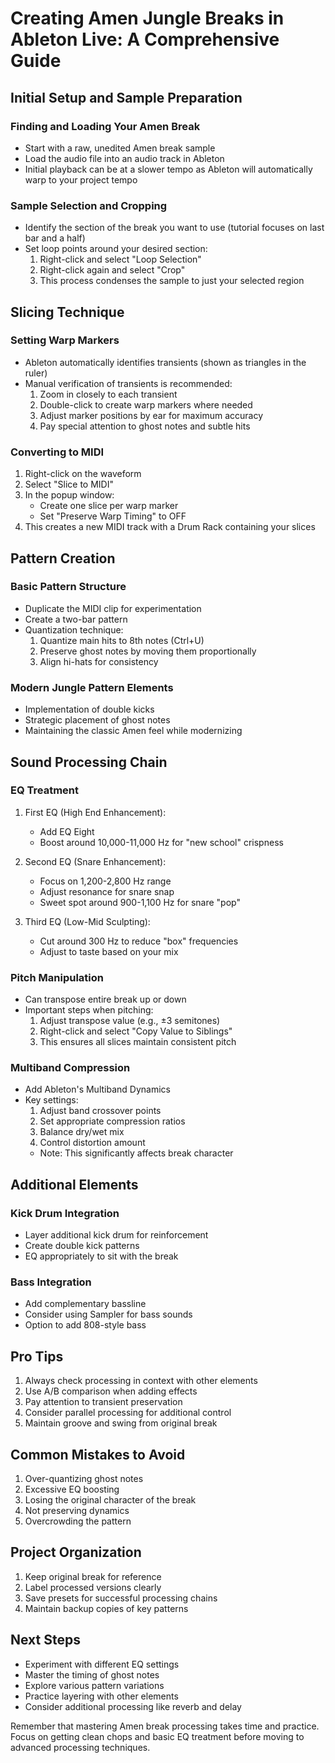 # Creating Amen Jungle Breaks in Ableton Live: A Comprehensive Guide

## Initial Setup and Sample Preparation
### Finding and Loading Your Amen Break
- Start with a raw, unedited Amen break sample
- Load the audio file into an audio track in Ableton
- Initial playback can be at a slower tempo as Ableton will automatically warp to your project tempo

### Sample Selection and Cropping
- Identify the section of the break you want to use (tutorial focuses on last bar and a half)
- Set loop points around your desired section:
  1. Right-click and select "Loop Selection"
  2. Right-click again and select "Crop"
  3. This process condenses the sample to just your selected region

## Slicing Technique
### Setting Warp Markers
- Ableton automatically identifies transients (shown as triangles in the ruler)
- Manual verification of transients is recommended:
  1. Zoom in closely to each transient
  2. Double-click to create warp markers where needed
  3. Adjust marker positions by ear for maximum accuracy
  4. Pay special attention to ghost notes and subtle hits

### Converting to MIDI
1. Right-click on the waveform
2. Select "Slice to MIDI"
3. In the popup window:
   - Create one slice per warp marker
   - Set "Preserve Warp Timing" to OFF
4. This creates a new MIDI track with a Drum Rack containing your slices

## Pattern Creation
### Basic Pattern Structure
- Duplicate the MIDI clip for experimentation
- Create a two-bar pattern
- Quantization technique:
  1. Quantize main hits to 8th notes (Ctrl+U)
  2. Preserve ghost notes by moving them proportionally
  3. Align hi-hats for consistency

### Modern Jungle Pattern Elements
- Implementation of double kicks
- Strategic placement of ghost notes
- Maintaining the classic Amen feel while modernizing

## Sound Processing Chain
### EQ Treatment
1. First EQ (High End Enhancement):
   - Add EQ Eight
   - Boost around 10,000-11,000 Hz for "new school" crispness

2. Second EQ (Snare Enhancement):
   - Focus on 1,200-2,800 Hz range
   - Adjust resonance for snare snap
   - Sweet spot around 900-1,100 Hz for snare "pop"

3. Third EQ (Low-Mid Sculpting):
   - Cut around 300 Hz to reduce "box" frequencies
   - Adjust to taste based on your mix

### Pitch Manipulation
- Can transpose entire break up or down
- Important steps when pitching:
  1. Adjust transpose value (e.g., ±3 semitones)
  2. Right-click and select "Copy Value to Siblings"
  3. This ensures all slices maintain consistent pitch

### Multiband Compression
- Add Ableton's Multiband Dynamics
- Key settings:
  1. Adjust band crossover points
  2. Set appropriate compression ratios
  3. Balance dry/wet mix
  4. Control distortion amount
  - Note: This significantly affects break character

## Additional Elements
### Kick Drum Integration
- Layer additional kick drum for reinforcement
- Create double kick patterns
- EQ appropriately to sit with the break

### Bass Integration
- Add complementary bassline
- Consider using Sampler for bass sounds
- Option to add 808-style bass

## Pro Tips
1. Always check processing in context with other elements
2. Use A/B comparison when adding effects
3. Pay attention to transient preservation
4. Consider parallel processing for additional control
5. Maintain groove and swing from original break

## Common Mistakes to Avoid
1. Over-quantizing ghost notes
2. Excessive EQ boosting
3. Losing the original character of the break
4. Not preserving dynamics
5. Overcrowding the pattern

## Project Organization
1. Keep original break for reference
2. Label processed versions clearly
3. Save presets for successful processing chains
4. Maintain backup copies of key patterns

## Next Steps
- Experiment with different EQ settings
- Master the timing of ghost notes
- Explore various pattern variations
- Practice layering with other elements
- Consider additional processing like reverb and delay

Remember that mastering Amen break processing takes time and practice. Focus on getting clean chops and basic EQ treatment before moving to advanced processing techniques.
